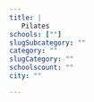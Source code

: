 ```yaml
---
title: |
   Pilates
schools: [""]
slugSubcategory: ""
category: ""
slugCategory: ""
schoolscount: ""
city: ""

---
```


